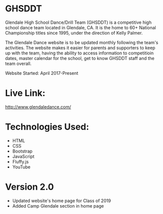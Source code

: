 # GHSDDT

Glendale High School Dance/Drill Team (GHSDDT) is a competitive high school dance team located in Glendale, CA. It is the home to 60+ National Championship titles since 1995, under the direction of Kelly Palmer.

The Glendale Dance website is to be updated monthly following the team's activities. The website makes it easier for parents and supporters to keep up with the team, having the ability to access information to competitioin dates, master calendar for the school, get to know GHSDDT staff and the team overall.

Website Started: April 2017-Present

# Live Link:
http://www.glendaledance.com/

# Technologies Used:
* HTML
* CSS
* Bootstrap
* JavaScript
* Fluffy.js
* YouTube

# Version 2.0
* Updated website's home page for Class of 2019
* Added Camp Glendale section in home page
